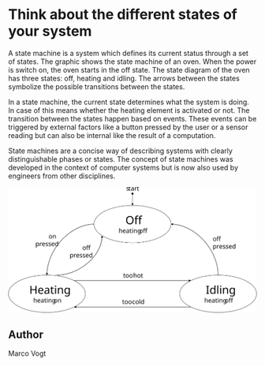 <!-- BEGIN TITLE -->
# Think about the different states of your system
<!-- END TITLE -->

<!-- BEGIN BODY -->
A state machine is a system which defines its current status through a set of states. The graphic shows the state machine of an oven. When the power is switch on, the oven starts in the off state. The state diagram of the oven has three states: off, heating and idling. The arrows between the states symbolize the possible transitions between the states. 

In a state machine, the current state determines what the system is doing. In case of this means whether the heating element is activated or not. The transition between the states happen based on events. These events can be triggered by external factors like a button pressed by the user or a sensor reading but can also be internal like the result of a computation.

State machines are a concise way of describing systems with clearly distinguishable phases or states. The concept of state machines was developed in the context of computer systems but is now also used by engineers from other disciplines.
<!-- END BODY -->


![Image title](../images/image-118-state-machines.svg)



## Author
<!-- BEGIN AUTHOR -->
Marco Vogt
<!-- END AUTHOR -->